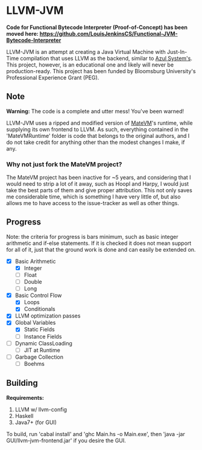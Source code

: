 # LLVM-JVM

**Code for Functional Bytecode Interpreter (Proof-of-Concept) has been moved here: https://github.com/LouisJenkinsCS/Functional-JVM-Bytecode-Interpreter**

LLVM-JVM is an attempt at creating a Java Virtual Machine with Just-In-Time compilation
that uses LLVM as the backend, similar to [Azul System's](https://www.azul.com/called-new-jit-compiler-falcon/).
This project, however, is an educational one and likely will never be production-ready.
This project has been funded by Bloomsburg University's Professional Experience Grant (PEG).

## Note


**Warning:** The code is a complete and utter mess! You've been warned!

LLVM-JVM uses a ripped and modified version of [MateVM](https://github.com/MateVM/MateVM)'s runtime, while
supplying its own frontend to LLVM. As such, everything contained in the 'MateVMRuntime'
folder is code that belongs to the original authors, and I do not take credit for anything
other than the modest changes I make, if any.

### Why not just fork the MateVM project?

The MateVM project has been inactive for ~5 years, and considering that I would need to
strip a lot of it away, such as Hoopl and Harpy, I would just take the best parts of
them and give proper attribution. This not only saves me considerable time, which
is something I have very little of, but also allows me to have access to the issue-tracker
as well as other things.

## Progress

Note: the criteria for progress is bars minimum, such as basic integer arithmetic and if-else statements. If it is checked it does not mean support for all of it, just that the ground work is done and can easily be extended on.

- [X] Basic Arithmetic
  - [X] Integer
  - [ ] Float
  - [ ] Double
  - [ ] Long
- [X] Basic Control Flow
  - [X] Loops
  - [X] Conditionals
- [X] LLVM optimization passes
- [X] Global Variables
  - [X] Static Fields
  - [ ] Instance Fields
- [ ] Dynamic ClassLoading
  - [ ] JIT at Runtime
- [ ] Garbage Collection
  - [ ] Boehms

## Building

**Requirements:**
1. LLVM w/ llvm-config
2. Haskell
3. Java7+ (for GUI)


To build, run 'cabal install' and 'ghc Main.hs -o Main.exe', then 'java -jar GUI/llvm-jvm-frontend.jar'
if you desire the GUI.
